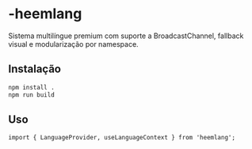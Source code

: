 # -heemlang

Sistema multilíngue premium com suporte a BroadcastChannel, fallback visual e modularização por namespace.

## Instalação

```bash
npm install .
npm run build
```

## Uso

```tsx
import { LanguageProvider, useLanguageContext } from 'heemlang';
```

